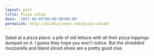 ```yaml
---
layout: post
title: Pizza salad
date: '2017-04-05T00:00:00+00:00'
permalink: http://mildlyclever.com/pizza-salad/
---
```

Salad at a pizza place: a pile of old lettuce with all their pizza toppings dumped on it. I guess they hope you won't notice. But the shredded mozzarella and bland sliced olives are a pretty good clue.
